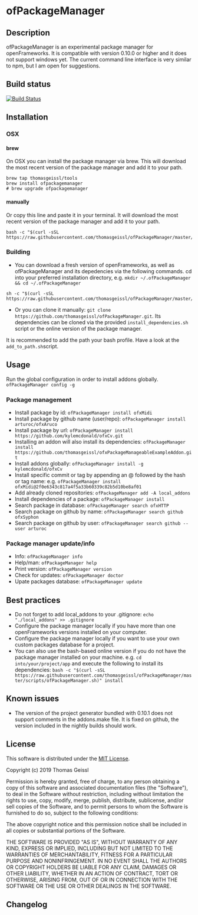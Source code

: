 # ofPackageManager

## Description

ofPackageManager is an experimental package manager for openFrameworks. It is compatible with version 0.10.0 or higher and it does not support windows yet.
The current command line interface is very similar to npm, but I am open for suggestions.

## Build status

[![Build Status](https://travis-ci.org/thomasgeissl/ofPackageManager.svg?branch=master)](https://travis-ci.org/thomasgeissl/ofPackageManager)

## Installation

### OSX

#### brew

On OSX you can install the package manager via brew. This will download the most recent version of the package manager and add it to your path.

```
brew tap thomasgeissl/tools
brew install ofpackagemanager
# brew upgrade ofpackagemanager
```

#### manually

Or copy this line and paste it in your terminal. It will download the most recent version of the package manager and add it to your path.

```
bash -c "$(curl -sSL https://raw.githubusercontent.com/thomasgeissl/ofPackageManager/master/scripts/osx/downloadAndAddToPath.sh)"
```

### Building

- You can download a fresh version of openFrameworks, as well as ofPackageManager and its depedencies via the following commands.
  cd into your preferred installation directory, e.g. `mkdir ~/.ofPackageManager && cd ~/.ofPackageManager`

```
sh -c "$(curl -sSL https://raw.githubusercontent.com/thomasgeissl/ofPackageManager/master/scripts/install.sh)"
```

- Or you can clone it manually: `git clone https://github.com/thomasgeissl/ofPackageManager.git`. Its dependencies can be cloned via the provided `install_dependencies.sh` script or the online version of the package manager.

It is recommended to add the path your bash profile. Have a look at the `add_to_path.sh`script.

## Usage

Run the global configuration in order to install addons globally. `ofPackageManager config -g`

### Package management

- Install package by id: `ofPackageManager install ofxMidi`
- Install package by github name (user/repo): `ofPackageManager install arturoc/ofxAruco`
- Install package by url: `ofPackageManager install https://github.com/kylemcdonald/ofxCv.git`
- Installing an addon will also install its dependencies: `ofPackageManager install https://github.com/thomasgeissl/ofxPackageManageableExampleAddon.git`
- Install addons globally: `ofPackageManager install -g kylemcdonald/ofxCv`
- Install specific commit or tag by appending an @ followed by the hash or tag name: e.g. `ofPackageManager install ofxMidi@2f0e6343c817a4f5a33b60339c82b5d10be8af01`
- Add already cloned repositories: `ofPackageManager add -A local_addons`
- Install dependencies of a package: `ofPackageManager install`
- Search package in database: `ofPackageManager search ofxHTTP`
- Search package on github by name: `ofPackageManager search github ofxSyphon`
- Search package on github by user: `ofPackageManager search github --user arturoc`

### Package manager update/info

- Info: `ofPackageManager info`
- Help/man: `ofPackageManager help`
- Print version: `ofPackageManager version`
- Check for updates: `ofPackageManager doctor`
- Upate packages database: `ofPackageManager update`

## Best practices

- Do not forget to add local_addons to your .gitignore: `echo "./local_addons" >> .gitignore`
- Configure the package manager locally if you have more than one openFrameworks versions installed on your computer.
- Configure the package manager locally if you want to use your own custom packages database for a project.
- You can also use the bash-based online version if you do not have the package manager installed on your machine. e.g. `cd into/your/project/app` and execute the following to install its dependencies: `bash -c "$(curl -sSL https://raw.githubusercontent.com/thomasgeissl/ofPackageManager/master/scripts/ofPackageManager.sh)" install`

## Known issues

- The version of the project generator bundled with 0.10.1 does not support comments in the addons.make file. It is fixed on github, the version included in the nightly builds should work.

## License

This software is distributed under the [MIT License](https://en.wikipedia.org/wiki/MIT_License).

Copyright (c) 2019 Thomas Geissl

Permission is hereby granted, free of charge, to any person obtaining a copy of this software and associated documentation files (the "Software"), to deal in the Software without restriction, including without limitation the rights to use, copy, modify, merge, publish, distribute, sublicense, and/or sell copies of the Software, and to permit persons to whom the Software is furnished to do so, subject to the following conditions:

The above copyright notice and this permission notice shall be included in all copies or substantial portions of the Software.

THE SOFTWARE IS PROVIDED "AS IS", WITHOUT WARRANTY OF ANY KIND, EXPRESS OR IMPLIED, INCLUDING BUT NOT LIMITED TO THE WARRANTIES OF MERCHANTABILITY, FITNESS FOR A PARTICULAR PURPOSE AND NONINFRINGEMENT. IN NO EVENT SHALL THE AUTHORS OR COPYRIGHT HOLDERS BE LIABLE FOR ANY CLAIM, DAMAGES OR OTHER LIABILITY, WHETHER IN AN ACTION OF CONTRACT, TORT OR OTHERWISE, ARISING FROM, OUT OF OR IN CONNECTION WITH THE SOFTWARE OR THE USE OR OTHER DEALINGS IN THE SOFTWARE.

## Changelog

